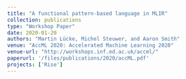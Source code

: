 ```yaml
---
title: "A functional pattern-based language in MLIR"
collection: publications
type: "Workshop Paper"
date: 2020-01-20
authors: "Martin Lücke, Michel Steuwer, and Aaron Smith"
venue: "AccML 2020: Accelerated Machine Learning 2020"
venue-url: "http://workshops.inf.ed.ac.uk/accml/"
paperurl: '/files/publications/2020/accML.pdf'
projects: ['Rise']
---
```

